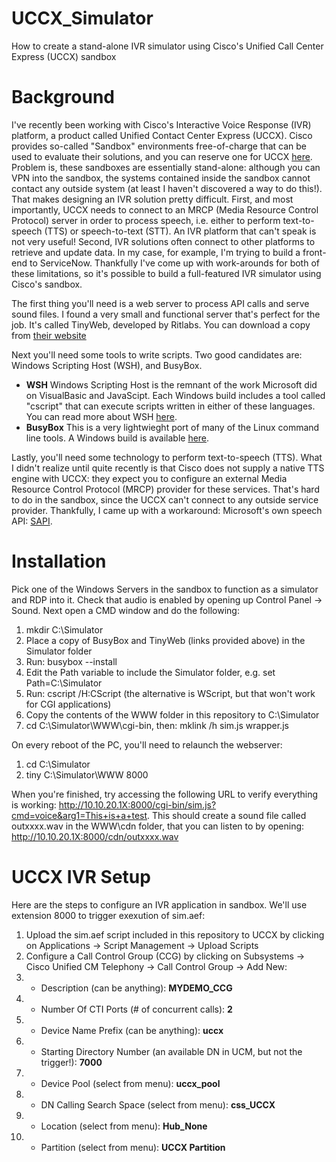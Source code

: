 # UCCX_Simulator
How to create a stand-alone IVR simulator using Cisco's Unified Call Center Express (UCCX) sandbox
# Background
I've recently been working with Cisco's Interactive Voice Response (IVR) platform, a product called Unified Contact Center Express (UCCX).  Cisco provides so-called "Sandbox" environments free-of-charge that can be used to evaluate their solutions, and you can reserve one for UCCX [here](https://developer.cisco.com/docs/sandbox/#!collaboration).  Problem is, these sandboxes are essentially stand-alone: although you can VPN into the sandbox, the systems contained inside the sandbox cannot contact any outside system (at least I haven't discovered a way to do this!).  That makes designing an IVR solution pretty difficult.  First, and most importantly, UCCX needs to connect to an MRCP (Media Resource Control Protocol) server in order to process speech, i.e. either to perform text-to-speech (TTS) or speech-to-text (STT).  An IVR platform that can't speak is not very useful!  Second, IVR solutions often connect to other platforms to retrieve and update data.  In my case, for example, I'm trying to build a front-end to ServiceNow.  Thankfully I've come up with work-arounds for both of these limitations, so it's possible to build a full-featured IVR simulator using Cisco's sandbox.  

The first thing you'll need is a web server to process API calls and serve sound files.  I found a very small and functional server that's perfect for the job.  It's called TinyWeb, developed by Ritlabs.  You can download a copy from [their website](https://www.ritlabs.com/en/products/tinyweb/)  

Next you'll need some tools to write scripts.  Two good candidates are: Windows Scripting Host (WSH), and BusyBox.
  - **WSH** Windows Scripting Host is the remnant of the work Microsoft did on VisualBasic and JavaScipt. Each Windows build includes a tool called "cscript" that can execute scripts written in either of these languages.  You can read more about WSH [here](https://docs.microsoft.com/en-us/previous-versions/tn-archive/ee156603(v=technet.10)).
  - **BusyBox** This is a very lightwieght port of many of the Linux command line tools.  A Windows build is available [here](https://frippery.org/busybox/).  

Lastly, you'll need some technology to perform text-to-speech (TTS).  What I didn't realize until quite recently is that Cisco does not supply a native TTS engine with UCCX: they expect you to configure an external Media Resource Control Protocol (MRCP) provider for these services.  That's hard to do in the sandbox, since the UCCX can't connect to any outside service provider.  Thankfully, I came up with a workaround: Microsoft's own speech API: [SAPI](https://docs.microsoft.com/en-us/previous-versions/windows/desktop/ms723627(v=vs.85)). 
# Installation
Pick one of the Windows Servers in the sandbox to function as a simulator and RDP into it. Check that audio is enabled by opening up Control Panel -> Sound.  Next open a CMD window and do the following:  
1. mkdir C:\Simulator
2. Place a copy of BusyBox and TinyWeb (links provided above) in the Simulator folder
3. Run: busybox --install
4. Edit the Path variable to include the Simulator folder, e.g. set Path=C:\Simulator
5. Run: cscript /H:CScript (the alternative is WScript, but that won't work for CGI applications) 
6. Copy the contents of the WWW folder in this repository to C:\Simulator
7. cd C:\Simulator\WWW\cgi-bin, then: mklink /h sim.js wrapper.js

On every reboot of the PC, you'll need to relaunch the webserver:  
1. cd C:\Simulator
2. tiny C:\Simulator\WWW 8000

When you're finished, try accessing the following URL to verify everything is working: http://10.10.20.1X:8000/cgi-bin/sim.js?cmd=voice&arg1=This+is+a+test.  This should create a sound file called outxxxx.wav in the WWW\cdn folder, that you can listen to by opening: http://10.10.20.1X:8000/cdn/outxxxx.wav  

# UCCX IVR Setup
Here are the steps to configure an IVR application in sandbox.  We'll use extension 8000 to trigger exexution of sim.aef:
1. Upload the sim.aef script included in this repository to UCCX by clicking on Applications -> Script Management -> Upload Scripts
2. Configure a Call Control Group (CCG) by clicking on Subsystems -> Cisco Unified CM Telephony -> Call Control Group -> Add New:
3.   - Description (can be anything): **MYDEMO_CCG**
4.   - Number Of CTI Ports (# of concurrent calls): **2**
5.   - Device Name Prefix (can be anything): **uccx**
6.   - Starting Directory Number (an available DN in UCM, but not the trigger!): **7000**
7.   - Device Pool (select from menu): **uccx_pool**
8.   - DN Calling Search Space (select from menu): **css_UCCX**
9.   - Location (select from menu): **Hub_None**
10.   - Partition (select from menu): **UCCX Partition**

